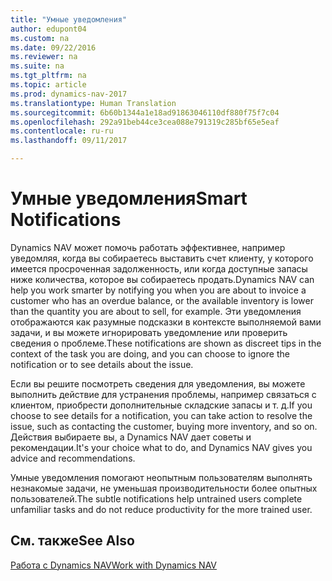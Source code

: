 ```yaml
---
title: "Умные уведомления"
author: edupont04
ms.custom: na
ms.date: 09/22/2016
ms.reviewer: na
ms.suite: na
ms.tgt_pltfrm: na
ms.topic: article
ms.prod: dynamics-nav-2017
ms.translationtype: Human Translation
ms.sourcegitcommit: 6b60b1344a1e18ad91863046110df880f75f7c04
ms.openlocfilehash: 292a91beb44ce3cea088e791319c285bf65e5eaf
ms.contentlocale: ru-ru
ms.lasthandoff: 09/11/2017

---
```


# <a name="smart-notifications"></a><span data-ttu-id="0b5a5-102">Умные уведомления</span><span class="sxs-lookup"><span data-stu-id="0b5a5-102">Smart Notifications</span></span>
<span data-ttu-id="0b5a5-103">Dynamics NAV может помочь работать эффективнее, например уведомляя, когда вы собираетесь выставить счет клиенту, у которого имеется просроченная задолженность, или когда доступные запасы ниже количества, которое вы собираетесь продать.</span><span class="sxs-lookup"><span data-stu-id="0b5a5-103">Dynamics NAV can help you work smarter by notifying you when you are about to invoice a customer who has an overdue balance, or the available inventory is lower than the quantity you are about to sell, for example.</span></span> <span data-ttu-id="0b5a5-104">Эти уведомления отображаются как разумные подсказки в контексте выполняемой вами задачи, и вы можете игнорировать уведомление или проверить сведения о проблеме.</span><span class="sxs-lookup"><span data-stu-id="0b5a5-104">These notifications are shown as discreet tips in the context of the task you are doing, and you can choose to ignore the notification or to see details about the issue.</span></span>  

<span data-ttu-id="0b5a5-105">Если вы решите посмотреть сведения для уведомления, вы можете выполнить действие для устранения проблемы, например связаться с клиентом, приобрести дополнительные складские запасы и т. д.</span><span class="sxs-lookup"><span data-stu-id="0b5a5-105">If you choose to see details for a notification, you can take action to resolve the issue, such as contacting the customer, buying more inventory, and so on.</span></span> <span data-ttu-id="0b5a5-106">Действия выбираете вы, а Dynamics NAV дает советы и рекомендации.</span><span class="sxs-lookup"><span data-stu-id="0b5a5-106">It's your choice what to do, and Dynamics NAV gives you advice and recommendations.</span></span>  

<span data-ttu-id="0b5a5-107">Умные уведомления помогают неопытным пользователям выполнять незнакомые задачи, не уменьшая производительности более опытных пользователей.</span><span class="sxs-lookup"><span data-stu-id="0b5a5-107">The subtle notifications help untrained users complete unfamiliar tasks and do not reduce productivity for the more trained user.</span></span>

## <a name="see-also"></a><span data-ttu-id="0b5a5-108">См. также</span><span class="sxs-lookup"><span data-stu-id="0b5a5-108">See Also</span></span>
[<span data-ttu-id="0b5a5-109">Работа с Dynamics NAV</span><span class="sxs-lookup"><span data-stu-id="0b5a5-109">Work with Dynamics NAV</span></span>](ui-work-product.md)

